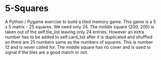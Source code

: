 # 5-Squares
A Python / Pygame exercise to build a tiled memory game.
This game is a 5 x 5 matrix - 25 squares. We need only 24.
The middle square (200, 200) is taken out of the self.tile_list
leaving only 24 entries. However an extra number has to be added
to self.card_list after it is duplicated and shuffled so there are
25 numbers same as the numbers of squares. This is number 12 and
is never called for. The middle square has no cover and is used to signal
if the tiles are a good match or not.
